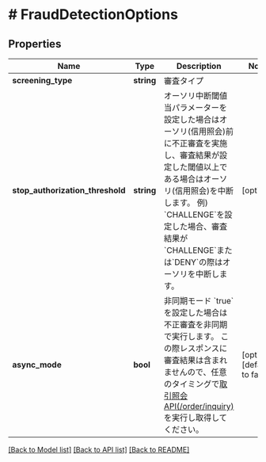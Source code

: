 # # FraudDetectionOptions

## Properties

Name | Type | Description | Notes
------------ | ------------- | ------------- | -------------
**screening_type** | **string** | 審査タイプ |
**stop_authorization_threshold** | **string** | オーソリ中断閾値   当パラメーターを設定した場合はオーソリ(信用照会)前に不正審査を実施し、審査結果が設定した閾値以上である場合はオーソリ(信用照会)を中断します。   例) &#x60;CHALLENGE&#x60;を設定した場合、審査結果が&#x60;CHALLENGE&#x60;または&#x60;DENY&#x60;の際はオーソリを中断します。 | [optional]
**async_mode** | **bool** | 非同期モード   &#x60;true&#x60;を設定した場合は不正審査を非同期で実行します。 この際レスポンスに審査結果は含まれませんので、任意のタイミングで[取引照会API(/order/inquiry)](#tag/order/operation/orderInquiry)を実行し取得してください。 | [optional] [default to false]

[[Back to Model list]](../../README.md#models) [[Back to API list]](../../README.md#endpoints) [[Back to README]](../../README.md)
